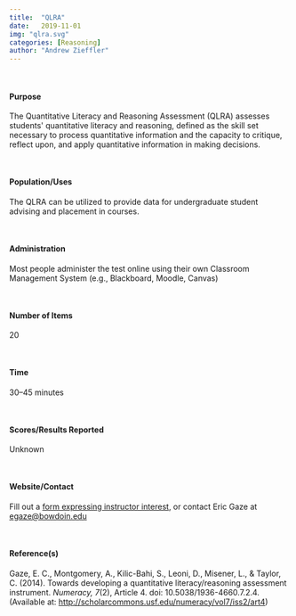 ```yaml
---
title:  "QLRA"
date:   2019-11-01
img: "qlra.svg"
categories: [Reasoning]
author: "Andrew Zieffler"
---
```




<br />

#### Purpose

The Quantitative Literacy and Reasoning Assessment (QLRA) assesses students' quantitative literacy and reasoning, defined as the skill set necessary to process quantitative information and the capacity to critique, reflect upon, and apply quantitative information in making decisions. 

<p style="margin-bottom:50px;"> </p>

#### Population/Uses

The QLRA can be utilized to provide data for undergraduate student advising and placement in courses.

<p style="margin-bottom:50px;"> </p>

#### Administration

Most people administer the test online using their own Classroom Management System (e.g., Blackboard, Moodle, Canvas)

<p style="margin-bottom:50px;"> </p>

#### Number of Items

20

<p style="margin-bottom:50px;"> </p>

#### Time

30&ndash;45 minutes 

<p style="margin-bottom:50px;"> </p>

#### Scores/Results Reported

Unknown

<p style="margin-bottom:50px;"> </p>

#### Website/Contact

Fill out a [form expressing instructor interest](https://serc.carleton.edu/qlra/index.html), or contact Eric Gaze at [egaze@bowdoin.edu](egaze@bowdoin.edu)

<p style="margin-bottom:50px;"> </p>

#### Reference(s)

Gaze, E. C., Montgomery, A., Kilic-Bahi, S., Leoni, D., Misener, L., &amp; Taylor, C. (2014). Towards developing a quantitative literacy/reasoning assessment instrument. *Numeracy, 7*(2), Article 4. doi: 10.5038/1936-4660.7.2.4. (Available at: http://scholarcommons.usf.edu/numeracy/vol7/iss2/art4)

